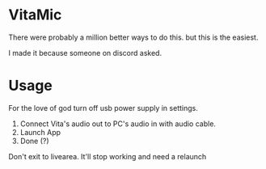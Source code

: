 # VitaMic

There were probably a million better ways to do this. but this is the easiest.

I made it because someone on discord asked.

# Usage

For the love of god turn off usb power supply in settings.

1. Connect Vita's audio out to PC's audio in with audio cable.
2. Launch App
3. Done (?)

Don't exit to livearea. It'll stop working and need a relaunch
